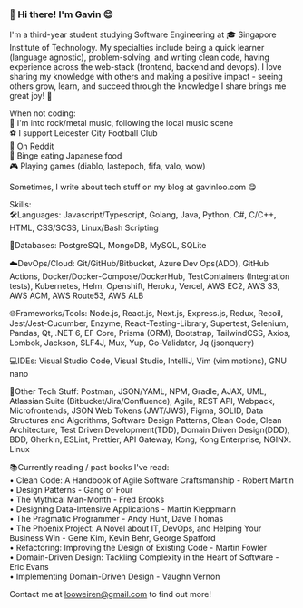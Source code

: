 ### 👋 Hi there! I'm Gavin :blush:

I'm a third-year student studying Software Engineering at 🎓 Singapore Institute of Technology. My specialties include being a quick learner (language agnostic), problem-solving, and writing clean code, having experience across the web-stack (frontend, backend and devops). I love sharing my knowledge with others and making a positive impact - seeing others grow, learn, and succeed through the knowledge I share brings me great joy! 🌱

When not coding: <br/>
🎸 I'm into rock/metal music, following the local music scene <br/>
⚽ I support Leicester City Football Club <br/>
📱 On Reddit <br/>
🍣 Binge eating Japanese food <br/>
🎮 Playing games (diablo, lastepoch, fifa, valo, wow) <br/>

Sometimes, I write about tech stuff on my blog at gavinloo.com 😋

Skills:<br/>
🛠Languages: Javascript/Typescript, Golang, Java, Python, C#, C/C++, HTML, CSS/SCSS, Linux/Bash Scripting

💾Databases: PostgreSQL, MongoDB, MySQL, SQLite

☁️DevOps/Cloud: Git/GitHub/Bitbucket, Azure Dev Ops(ADO), GitHub Actions, Docker/Docker-Compose/DockerHub, TestContainers (Integration tests), Kubernetes, Helm, Openshift, Heroku, Vercel, AWS EC2, AWS S3, AWS ACM, AWS Route53, AWS ALB

🌐Frameworks/Tools: Node.js, React.js, Next.js, Express.js, Redux, Recoil, Jest/Jest-Cucumber, Enzyme, React-Testing-Library, Supertest, Selenium, Pandas, Qt, .NET 6, EF Core, Prisma (ORM), Bootstrap, TailwindCSS, Axios, Lombok, Jackson, SLF4J, Mux, Yup, Go-Validator, Jq (jsonquery)

💻IDEs: Visual Studio Code, Visual Studio, IntelliJ, Vim (vim motions), GNU nano

🔧Other Tech Stuff: Postman, JSON/YAML, NPM, Gradle, AJAX, UML, Atlassian Suite (Bitbucket/Jira/Confluence), Agile, REST API, Webpack, Microfrontends, JSON Web Tokens (JWT/JWS), Figma, SOLID, Data Structures and Algorithms, Software Design Patterns, Clean Code, Clean Architecture, Test Driven Development(TDD), Domain Driven Design(DDD), BDD, Gherkin, ESLint, Prettier, API Gateway, Kong, Kong Enterprise, NGINX. Linux

📚Currently reading / past books I've read: <br/>
• Clean Code: A Handbook of Agile Software Craftsmanship - Robert Martin<br/>
• Design Patterns - Gang of Four<br/>
• The Mythical Man-Month - Fred Brooks<br/>
• Designing Data-Intensive Applications - Martin Kleppmann<br/>
• The Pragmatic Programmer - Andy Hunt, Dave Thomas<br/>
• The Phoenix Project: A Novel about IT, DevOps, and Helping Your Business Win - Gene Kim, Kevin Behr, George Spafford<br/>
• Refactoring: Improving the Design of Existing Code - Martin Fowler<br/>
• Domain-Driven Design: Tackling Complexity in the Heart of Software - Eric Evans<br/>
• Implementing Domain-Driven Design - Vaughn Vernon<br/>

Contact me at looweiren@gmail.com to find out more!
